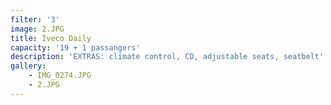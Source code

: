```yaml
---
filter: '3'
image: 2.JPG
title: Iveco Daily
capacity: '19 + 1 passangers'
description: 'EXTRAS: climate control, CD, adjustable seats, seatbelt'
gallery:
    - IMG_0274.JPG
    - 2.JPG
---
```

